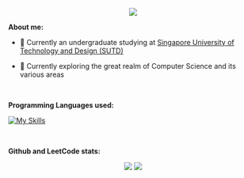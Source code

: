 <p align="center">
  <img src="https://clipart-library.com/img1/1754071.gif">
</p>

**About me:**

+ 🏫 Currently an undergraduate studying at [Singapore University of Technology and Design (SUTD)](https://sutd.edu.sg/)

+ :dart: Currently exploring the great realm of Computer Science and its various areas

<br>

**Programming Languages used:**

[![My Skills](https://skillicons.dev/icons?i=python)](https://skillicons.dev)

<br>

**Github and LeetCode stats:**
<p align="center">
  <img src=https://github-profile-summary-cards.vercel.app/api/cards/profile-details?username=WindJammer6&theme=github>
  <img src=https://leetcard.jacoblin.cool/WindJammer6?width=700&animation=false>
</p>
